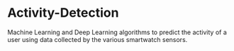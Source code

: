 # Activity-Detection
Machine Learning and Deep Learning algorithms to predict the activity of a user using data collected by the various smartwatch sensors.
